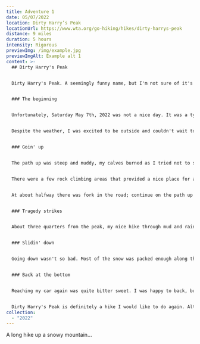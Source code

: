 ```yaml
---
title: Adventure 1
date: 05/07/2022
location: Dirty Harry’s Peak
locationUrl: https://www.wta.org/go-hiking/hikes/dirty-harrys-peak
distance: 9 miles
duration: 5 hours
intensity: Rigorous
previewImg: /img/example.jpg
previewImgAlt: Example alt 1
content: >-
  ## Dirty Harry's Peak


  Dirty Harry's Peak. A seemingly funny name, but I'm not sure of it's origins. A trail comparable to Mt. Si in both length and elevation gain. Located right outside of Northbend, WA. It's a great trail with beautiful vantage points of the valley and some spectacular rock climbing areas.


  ### The beginning


  Unfortunately, Saturday May 7th, 2022 was not a nice day. It was a typical gray, wet, muddy Seattle day. I had initially set out looking for the Granite Lakes trailhead, but couldn't find it. I decided to hike up to ol' Dirty Harry's as it was the closest trail to my location.


  Despite the weather, I was excited to be outside and couldn't wait to get to the top to see what Dirty Harry's was all about.


  ### Goin' up


  The path up was steep and muddy, my calves burned as I tried not to skate around too much in the mud. Although it was raining, the trees provided a canopy that shield most of the water. With the rain came clouds which blocked the vantage points so the beauty of the valley remained unseen on the way up.


  There were a few rock climbing areas that provided a nice place for a break. One in particular was a gigantic boulder in the middle of the forest. It was almost as if it was placed there by something much larger than a human.


  At about halfway there was fork in the road; continue on the path up to the peak, or take a shorter path to [Dirty Harry's Balcony](https://www.wta.org/go-hiking/hikes/dirty-harrys-balcony). I continued on wards to the peak, not knowing what awaited me.


  ### Tragedy strikes


  About three quarters from the peak, my nice hike through mud and rain had turned into five feet of snow. Without the proper equipment and not knowing how much further I had to go, I begrudgingly turned around and started my descent without making it to the peak.


  ### Slidin' down


  Going down wasn't so bad. Most of the snow was packed enough along the trail that I could slide down it in my boots as if they were ice skates. The rain began to let up, and with it the cloud cover. My once cover vantage points were now clear as day and I could see the valley and through the pass.


  ### Back at the bottom


  Reaching my car again was quite bitter sweet. I was happy to back, but sad I didn't get to see the view from the peak. However, looking back over the pictures there was still quite a bit of clouds at the top so I'm not sure if I would've gotten a view even if I had made it.


  Dirty Harry's Peak is definitely a hike I would like to do again. Although, next time will be a clear, sunny day without any snow at the top.
collection:
  - "2022"
---
```

A long hike up a snowy mountain...